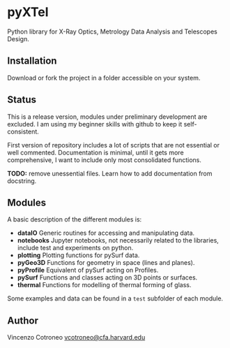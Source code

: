# pyXTel
Python library for X-Ray Optics, Metrology Data Analysis and Telescopes Design.

## Installation
Download or fork the project in a folder accessible on your system.

## Status
This is a release version, modules under preliminary development are excluded. 
I am using my beginner skills with github to keep it self-consistent.

First version of repository includes a lot of scripts that are not essential or well commented. 
Documentation is minimal, until it gets more comprehensive, I want to include only most consolidated functions.

**TODO:** remove unessential files. Learn how to add documentation from docstring.

## Modules

A basic description of the different modules is:
* **dataIO**
Generic routines for accessing and manipulating data.
* **notebooks**
Jupyter notebooks, not necessarily related to the libraries, include test and experiments on python.
* **plotting**
Plotting functions for pySurf data.
* **pyGeo3D**
Functions for geometry in space (lines and planes).
* **pyProfile**
Equivalent of pySurf acting on Profiles.
* **pySurf**
Functions and classes acting on 3D points or surfaces.
* **thermal**
Functions for modelling of thermal forming of glass.

Some examples and data can be found in a `test` subfolder of each module.

## Author
Vincenzo Cotroneo
vcotroneo@cfa.harvard.edu
